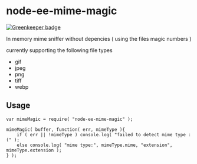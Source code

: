 node-ee-mime-magic
==================

[![Greenkeeper badge](https://badges.greenkeeper.io/eventEmitter/node-ee-mime-magic.svg)](https://greenkeeper.io/)

In memory mime sniffer without depencies ( using the files magic numbers )

currently supporting the following file types

* gif
* jpeg
* png
* tiff
* webp

## Usage

	var mimeMagic = require( "node-ee-mime-magic" );

	mimeMagic( buffer, function( err, mimeType ){
		if ( err || !mimeType ) console.log( "failed to detect mime type :(" );
		else console.log( "mime type:", mimeType.mime, "extension", mimeType.extension );
	} );